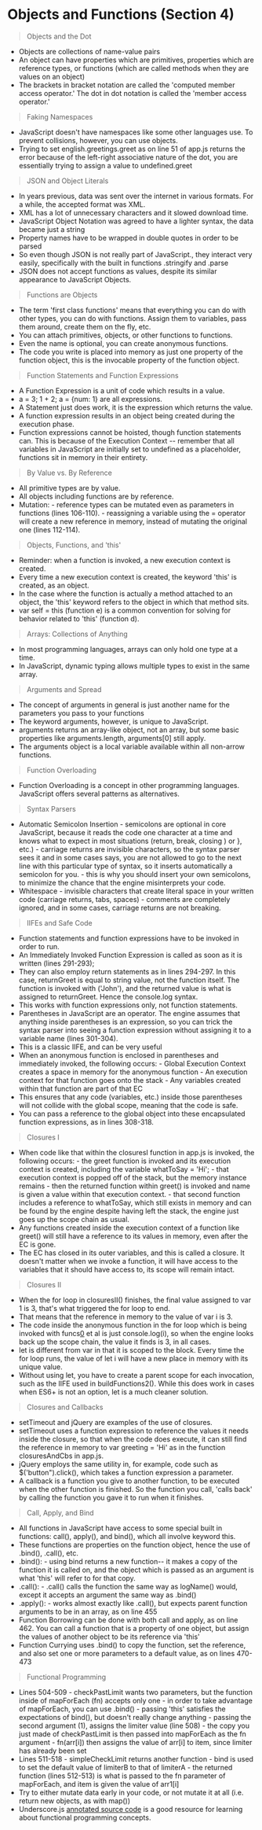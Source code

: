 # Objects and Functions (Section 4)

> Objects and the Dot
  * Objects are collections of name-value pairs
  * An object can have properties which are primitives, properties which are reference types, or functions (which are called methods when they are values on an object)
  * The brackets in bracket notation are called the 'computed member access operator.'  The dot in dot notation is called the 'member access operator.'

> Faking Namespaces
  * JavaScript doesn't have namespaces like some other languages use.  To prevent collisions, however, you can use objects.
  * Trying to set english.greetings.greet as on line 51 of app.js returns the error because of the left-right associative nature of the dot, you are essentially trying to assign a value to undefined.greet

> JSON and Object Literals
  * In years previous, data was sent over the internet in various formats.  For a while, the accepted format was XML.
  * XML has a lot of unnecessary characters and it slowed download time.
  * JavaScript Object Notation was agreed to have a lighter syntax, the data became just a string
  * Property names have to be wrapped in double quotes in order to be parsed
  * So even though JSON is not really part of JavaScript., they interact very easily, specifically with the built in functions .stringify and .parse
  * JSON does not accept functions as values, despite its similar appearance to JavaScript Objects.

> Functions are Objects
  * The term 'first class functions' means that everything you can do with other types, you can do with functions.  Assign them to variables, pass them around, create them on the fly, etc.
  * You can attach primitives, objects, or other functions to functions.
  * Even the name is optional, you can create anonymous functions.
  * The code you write is placed into memory as just one property of the function object, this is the invocable property of the function object.

> Function Statements and Function Expressions
  * A Function Expression is a unit of code which results in a value. 
  * a = 3; 1 + 2; a = {num: 1} are all expressions.
  * A Statement just does work, it is the expression which returns the value.
  * A function expression results in an object being created during the execution phase.
  * Function expressions cannot be hoisted, though function statements can.  This is because of the Execution Context -- remember that all variables in JavaScript are initially set to undefined as a placeholder, functions sit in memory in their entirety.

> By Value vs. By Reference
  * All primitive types are by value.
  * All objects including functions are by reference.
  * Mutation:
        - reference types can be mutated even as parameters in functions (lines 106-110).
        - reassigning a variable using the = operator will create a new reference in memory, instead of mutating the original one (lines 112-114).

> Objects, Functions, and 'this'
  * Reminder:  when a function is invoked, a new execution context is created.
  * Every time a new execution context is created, the keyword 'this' is created, as an object.
  * In the case where the function is actually a method attached to an object, the 'this' keyword refers to the object in which that method sits.
  * var self = this (function e) is a common convention for solving for behavior related to 'this' (function d).

> Arrays:  Collections of Anything
  * In most programming languages, arrays can only hold one type at a time.
  * In JavaScript, dynamic typing allows multiple types to exist in the same array.

> Arguments and Spread
  * The concept of arguments in general is just another name for the parameters you pass to your functions
  * The keyword arguments, however, is unique to JavaScript.
  * arguments returns an array-like object, not an array, but some basic properties like arguments.length, arguments[0] still apply.
  * The arguments object is a local variable available within all non-arrow functions.

> Function Overloading
  * Function Overloading is a concept in other programming languages.  JavaScript offers several patterns as alternatives.

> Syntax Parsers
  * Automatic Semicolon Insertion
        - semicolons are optional in core JavaScript, because it reads the code one character at a time and knows what to expect in most situations (return, break, closing ) or }, etc.)
        - carriage returns are invisible characters, so the syntax parser sees it and in some cases says, you are not allowed to go to the next line with this particular type of syntax, so it inserts automatically a semicolon for you.
        - this is why you should insert your own semicolons, to minimize the chance that the engine misinterprets your code.
  * Whitespace
        - invisible characters that create literal space in your written code (carriage returns, tabs, spaces)
        - comments are completely ignored, and in some cases, carriage returns are not breaking.

> IIFEs and Safe Code 
  * Function statements and function expressions have to be invoked in order to run.
  * An Immediately Invoked Function Expression is called as soon as it is written (lines 291-293);
  * They can also employ return statements as in lines 294-297.  In this case, returnGreet is equal to string value, not the function itself.  The function is invoked with ('John'), and the returned value is what is assigned to returnGreet.  Hence the console.log syntax.
  * This works with function expressions only, not function statements.
  * Parentheses in JavaScript are an operator.  The engine assumes that anything inside parentheses is an expression, so you can trick the syntax parser into seeing a function expression without assigning it to a variable name (lines 301-304).
  * This is a classic IIFE, and can be very useful
  * When an anonymous function is enclosed in parentheses and immediately invoked, the following occurs:
        - Global Execution Context creates a space in memory for the anonymous function
        - An execution context for that function goes onto the stack
        - Any variables created within that function are part of that EC
  * This ensures that any code (variables, etc.) inside those parentheses will not collide with the global scope, meaning that the code is safe.
  * You can pass a reference to the global object into these encapsulated function expressions, as in lines 308-318.

> Closures I
  * When code like that within the closuresI function in app.js is invoked, the following occurs:
        - the greet function is invoked and its execution context is created, including the variable whatToSay = 'Hi';
        - that execution context is popped off of the stack, but the memory instance remains
        - then the returned function within greet() is invoked and name is given a value within that execution context.
        - that second function includes a reference to whatToSay, which still exists in memory and can be found by the engine despite having left the stack, the engine just goes up the scope chain as usual.
  * Any functions created inside the execution context of a function like greet() will still have a reference to its values in memory, even after the EC is gone.
  * The EC has closed in its outer variables, and this is called a closure.  It doesn't matter when we invoke a function, it will have access to the variables that it should have access to, its scope will remain intact.

> Closures II
  * When the for loop in closuresII() finishes, the final value assigned to var 1 is 3, that's what triggered the for loop to end.  
  * That means that the reference in memory to the value of var i is 3.
  * The code inside the anonymous function in the for loop which is being invoked with funcs[0]() et al is just console.log(i), so when the engine looks back up the scope chain, the value it finds is 3, in all cases.
  * let is different from var in that it is scoped to the block.  Every time the for loop runs, the value of let i will have a new place in memory with its unique value.
  * Without using let, you have to create a parent scope for each invocation, such as the IIFE used in buildFunctions2().  While this does work in cases when ES6+ is not an option, let is a much cleaner solution.

> Closures and Callbacks
  * setTimeout and jQuery are examples of the use of closures.
  * setTimeout uses a function expression to reference the values it needs inside the closure, so that when the code does execute, it can still find the reference in memory to var greeting = 'Hi' as in the function closuresAndCbs in app.js.
  * jQuery employs the same utility in, for example, code such as $('button").click(), which takes a function expression a parameter.
  * A callback is a function you give to another function, to be executed when the other function is finished.  So the function you call, 'calls back' by calling the function you gave it to run when it finishes.

> Call, Apply, and Bind
  * All functions in JavaScript have access to some special built in functions:  call(), apply(), and bind(), which all involve keyword this.
  * These functions are properties on the function object, hence the use of .bind(), .call(), etc.
  * .bind():
        - using bind returns a new function-- it makes a copy of the function it is called on, and the object which is passed as an argument is what 'this' will refer to for that copy.
  * .call():
        - .call() calls the function the same way as logName() would, except it accepts an argument the same way as .bind()
  * .apply():
        - works almost exactly like .call(), but expects parent function arguments to be in an array, as on line 455
  * Function Borrowing can be done with both call and apply, as on line 462.  You can call a function that is a property of one object, but assign the values of another object to be its reference via 'this'
  * Function Currying uses .bind() to copy the function, set the reference, and also set one or more parameters to a default value, as on lines 470-473

> Functional Programming
  * Lines 504-509
        - checkPastLimit wants two parameters, but the function inside of mapForEach (fn) accepts only one
        - in order to take advantage of mapForEach, you can use .bind()
        - passing 'this' satisfies the expectations of bind(), but doesn't really change anything
        - passing the second argument (1), assigns the limiter value (line 508)
        - the copy you just made of checkPastLimit is then passed into mapForEach as the fn argument
        - fn(arr[i]) then assigns the value of arr[i] to item, since limiter has already been set
  * Lines 511-518
        - simpleCheckLimit returns another function
        - bind is used to set the default value of limiterB to that of limiterA
        - the returned function (lines 512-513) is what is passed to the fn parameter of mapForEach, and item is given the value of arr1[i]
  * Try to either mutate data early in your code, or not mutate it at all (i.e. return new objects, as with map())
  * Underscore.js [annotated source code](https://underscorejs.org/docs/underscore.html) is a good resource for learning about functional programming concepts. 

